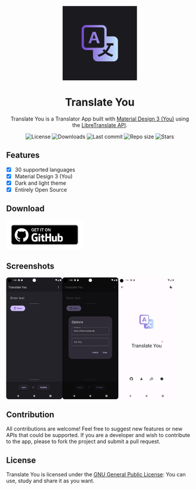 <div align="center">
  <img width="200" height="200"src="fastlane/metadata/android/en-US/images/icon.png">
  <h1>Translate You</h1>
  <p>Translate You is a Translator App built with <a href="https://m3.material.io/">Material Design 3 (You)</a> using the <a href="https://github.com/LibreTranslate/LibreTranslate">LibreTranslate API</a>.</p>
  <div align="center">
    <img alt="License" src="https://img.shields.io/github/license/Bnyro/TranslateYou?color=c3e7ff&style=flat-square">
    <img alt="Downloads" src="https://img.shields.io/github/downloads/Bnyro/TranslateYou/total.svg?color=c3e7ff&style=flat-square">
    <img alt="Last commit" src="https://img.shields.io/github/last-commit/Bnyro/TranslateYou?color=c3e7ff&style=flat-square">
    <img alt="Repo size" src="https://img.shields.io/github/repo-size/Bnyro/TranslateYou?color=c3e7ff&style=flat-square">
    <img alt="Stars" src="https://img.shields.io/github/stars/Bnyro/TranslateYou?color=c3e7ff&style=flat-square">
    <br>
</div>
</div>

## Features

- [x] 30 supported languages
- [x] Material Design 3 (You)
- [x] Dark and light theme
- [x] Entirely Open Source

## Download

[<img src="ghbadge.png" alt="Get it on GitHub" height="80">](https://github.com/bnyro/translateyou/releases)

## Screenshots

<div style="display: flex;">
  <img src="fastlane/metadata/android/en-US/images/phoneScreenshots/translate.png" width=30%>
  <img src="fastlane/metadata/android/en-US/images/phoneScreenshots/options.png" width=30%>
  <img src="fastlane/metadata/android/en-US/images/phoneScreenshots/about.png" width=30%>
</div>

## Contribution

All contributions are welcome!
Feel free to suggest new features or new APIs that could be supported.
If you are a developer and wish to contribute to the app, please to fork the project and submit a pull request.

## License

Translate You is licensed under the [GNU General Public License](https://www.gnu.org/licenses/gpl.html): You can use, study and share it as you want.

